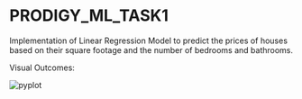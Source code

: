 # PRODIGY_ML_TASK1
Implementation of Linear Regression Model to predict the prices of houses based on their square footage and the number of bedrooms and bathrooms.

Visual Outcomes:


![pyplot](https://github.com/Vignesh010101/PRODIGY_ML_TASK1/assets/68474341/bd0bdc56-e6d9-4148-a5c4-4afbf3d43a11)

